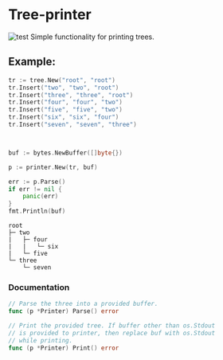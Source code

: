 # Tree-printer
![test](https://github.com/MaticVerbic/tree-printer/workflows/test/badge.svg?branch=master)
Simple functionality for printing trees. 

## Example: 
```go
tr := tree.New("root", "root")
tr.Insert("two", "two", "root")
tr.Insert("three", "three", "root")
tr.Insert("four", "four", "two")
tr.Insert("five", "five", "two")
tr.Insert("six", "six", "four")
tr.Insert("seven", "seven", "three")



buf := bytes.NewBuffer([]byte{})

p := printer.New(tr, buf)

err := p.Parse()
if err != nil {
    panic(err)
}
fmt.Println(buf) 
```
```  
root
├─ two
|   ├─ four
|   |   └─ six
|   └─ five
└─ three
    └─ seven
```  

### Documentation

```go
// Parse the three into a provided buffer.
func (p *Printer) Parse() error

// Print the provided tree. If buffer other than os.Stdout
// is provided to printer, then replace buf with os.Stdout
// while printing.
func (p *Printer) Print() error
```